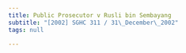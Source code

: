 ```yaml
---
title: Public Prosecutor v Rusli bin Sembayang
subtitle: "[2002] SGHC 311 / 31\_December\_2002"
tags: null

---
```


